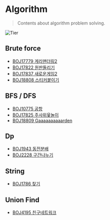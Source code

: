 # Algorithm
> Contents about algorithm problem solving.

![Tier][tier-image]

## Brute force
- [BOJ17779 게리맨더링2][게리맨더링2]
- [BOJ17822 원판돌리기][원판돌리기]
- [BOJ17837 새로운게임2][새로운게임2]
- [BOJ18808 스티커붙이기][스티커붙이기]

## BFS / DFS
- [BOJ10775 공항][공항]
- [BOJ17825 주사위윷놀이][주사위윷놀이]
- [BOJ18809 Gaaaaaaaaaarden][Gaaaaaaaaaarden]

## Dp
- [BOJ1943 동전분배][동전분배]
- [BOJ2228 구간나누기][구간나누기]

## String
- [BOJ1786 찾기][찾기]

## Union Find
- [BOJ4195 친구네트워크][친구네트워크]

<!-- Markdown link & img dfn's -->
[tier-image]: https://img.shields.io/badge/Tier-Gold2-gold
[게리맨더링2]: https://truebird.tech/algorithm/problems/boj17779
[원판돌리기]: https://truebird.tech/algorithm/problems/boj17822
[새로운게임2]: https://truebird.tech/algorithm/problems/boj17837
[스티커붙이기]: https://truebird.tech/algorithm/problems/boj18808
[공항]: https://truebird.tech/algorithm/problems/boj10775
[주사위윷놀이]: https://truebird.tech/algorithm/problems/boj17825
[Gaaaaaaaaaarden]: https://truebird.tech/algorithm/problems/boj18809
[동전분배]: https://truebird.tech/algorithm/problems/boj1943
[구간나누기]: https://truebird.tech/algorithm/problems/boj2228
[찾기]: https://www.acmicpc.net/problem/1786
[친구네트워크]: https://truebird.tech/algorithm/problems/boj4195
